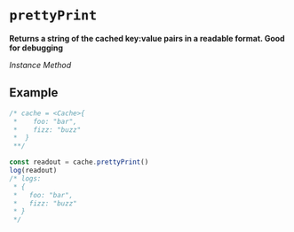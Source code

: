# `prettyPrint`

**Returns a string of the cached key:value pairs in a readable format. Good for debugging**

_Instance Method_

## Example

```js
/* cache = <Cache>{
 *    foo: "bar",
 *    fizz: "buzz"
 *  }
 **/

const readout = cache.prettyPrint()
log(readout)
/* logs:
 * {
 *   foo: "bar",
 *   fizz: "buzz"
 * }
 */
```
